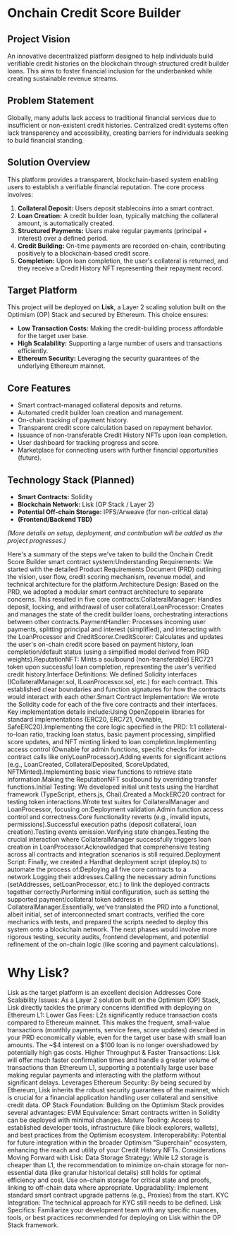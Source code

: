 # Onchain Credit Score Builder

## Project Vision

An innovative decentralized platform designed to help individuals build verifiable credit histories on the blockchain through structured credit builder loans. This aims to foster financial inclusion for the underbanked while creating sustainable revenue streams.

## Problem Statement

Globally, many adults lack access to traditional financial services due to insufficient or non-existent credit histories. Centralized credit systems often lack transparency and accessibility, creating barriers for individuals seeking to build financial standing.

## Solution Overview

This platform provides a transparent, blockchain-based system enabling users to establish a verifiable financial reputation. The core process involves:

1.  **Collateral Deposit:** Users deposit stablecoins into a smart contract.
2.  **Loan Creation:** A credit builder loan, typically matching the collateral amount, is automatically created.
3.  **Structured Payments:** Users make regular payments (principal + interest) over a defined period.
4.  **Credit Building:** On-time payments are recorded on-chain, contributing positively to a blockchain-based credit score.
5.  **Completion:** Upon loan completion, the user's collateral is returned, and they receive a Credit History NFT representing their repayment record.

## Target Platform

This project will be deployed on **Lisk**, a Layer 2 scaling solution built on the Optimism (OP) Stack and secured by Ethereum. This choice ensures:

*   **Low Transaction Costs:** Making the credit-building process affordable for the target user base.
*   **High Scalability:** Supporting a large number of users and transactions efficiently.
*   **Ethereum Security:** Leveraging the security guarantees of the underlying Ethereum mainnet.

## Core Features

*   Smart contract-managed collateral deposits and returns.
*   Automated credit builder loan creation and management.
*   On-chain tracking of payment history.
*   Transparent credit score calculation based on repayment behavior.
*   Issuance of non-transferable Credit History NFTs upon loan completion.
*   User dashboard for tracking progress and score.
*   Marketplace for connecting users with further financial opportunities (future).

## Technology Stack (Planned)

*   **Smart Contracts:** Solidity
*   **Blockchain Network:** Lisk (OP Stack / Layer 2)
*   **Potential Off-chain Storage:** IPFS/Arweave (for non-critical data)
*   **(Frontend/Backend TBD)**

*(More details on setup, deployment, and contribution will be added as the project progresses.)*

Here's a summary of the steps we've taken to build the Onchain Credit Score Builder smart contract system:Understanding Requirements: We started with the detailed Product Requirements Document (PRD) outlining the vision, user flow, credit scoring mechanism, revenue model, and technical architecture for the platform.Architecture Design: Based on the PRD, we adopted a modular smart contract architecture to separate concerns. This resulted in five core contracts:CollateralManager: Handles deposit, locking, and withdrawal of user collateral.LoanProcessor: Creates and manages the state of the credit builder loans, orchestrating interactions between other contracts.PaymentHandler: Processes incoming user payments, splitting principal and interest (simplified), and interacting with the LoanProcessor and CreditScorer.CreditScorer: Calculates and updates the user's on-chain credit score based on payment history, loan completion/default status (using a simplified model derived from PRD weights).ReputationNFT: Mints a soulbound (non-transferable) ERC721 token upon successful loan completion, representing the user's verified credit history.Interface Definitions: We defined Solidity interfaces (ICollateralManager.sol, ILoanProcessor.sol, etc.) for each contract. This established clear boundaries and function signatures for how the contracts would interact with each other.Smart Contract Implementation: We wrote the Solidity code for each of the five core contracts and their interfaces. Key implementation details include:Using OpenZeppelin libraries for standard implementations (ERC20, ERC721, Ownable, SafeERC20).Implementing the core logic specified in the PRD: 1:1 collateral-to-loan ratio, tracking loan status, basic payment processing, simplified score updates, and NFT minting linked to loan completion.Implementing access control (Ownable for admin functions, specific checks for inter-contract calls like onlyLoanProcessor).Adding events for significant actions (e.g., LoanCreated, CollateralDeposited, ScoreUpdated, NFTMinted).Implementing basic view functions to retrieve state information.Making the ReputationNFT soulbound by overriding transfer functions.Initial Testing: We developed initial unit tests using the Hardhat framework (TypeScript, ethers.js, Chai).Created a MockERC20 contract for testing token interactions.Wrote test suites for CollateralManager and LoanProcessor, focusing on:Deployment validation.Admin function access control and correctness.Core functionality reverts (e.g., invalid inputs, permissions).Successful execution paths (deposit collateral, loan creation).Testing events emission.Verifying state changes.Testing the crucial interaction where CollateralManager successfully triggers loan creation in LoanProcessor.Acknowledged that comprehensive testing across all contracts and integration scenarios is still required.Deployment Script: Finally, we created a Hardhat deployment script (deploy.ts) to automate the process of:Deploying all five core contracts to a network.Logging their addresses.Calling the necessary admin functions (setAddresses, setLoanProcessor, etc.) to link the deployed contracts together correctly.Performing initial configuration, such as setting the supported payment/collateral token address in CollateralManager.Essentially, we've translated the PRD into a functional, albeit initial, set of interconnected smart contracts, verified the core mechanics with tests, and prepared the scripts needed to deploy this system onto a blockchain network. The next phases would involve more rigorous testing, security audits, frontend development, and potential refinement of the on-chain logic (like scoring and payment calculations).

# Why Lisk?
Lisk as the target platform is an excellent decision
Addresses Core Scalability Issues: As a Layer 2 solution built on the Optimism (OP) Stack, Lisk directly tackles the primary concerns identified with deploying on Ethereum L1:
Lower Gas Fees: L2s significantly reduce transaction costs compared to Ethereum mainnet. This makes the frequent, small-value transactions (monthly payments, service fees, score updates) described in your PRD economically viable, even for the target user base with small loan amounts. The ~$4 interest on a $100 loan is no longer overshadowed by potentially high gas costs.
Higher Throughput & Faster Transactions: Lisk will offer much faster confirmation times and handle a greater volume of transactions than Ethereum L1, supporting a potentially large user base making regular payments and interacting with the platform without significant delays.
Leverages Ethereum Security: By being secured by Ethereum, Lisk inherits the robust security guarantees of the mainnet, which is crucial for a financial application handling user collateral and sensitive credit data.
OP Stack Foundation: Building on the Optimism Stack provides several advantages:
EVM Equivalence: Smart contracts written in Solidity can be deployed with minimal changes.
Mature Tooling: Access to established developer tools, infrastructure (like block explorers, wallets), and best practices from the Optimism ecosystem.
Interoperability: Potential for future integration within the broader Optimism "Superchain" ecosystem, enhancing the reach and utility of your Credit History NFTs.
Considerations Moving Forward with Lisk:
Data Storage Strategy: While L2 storage is cheaper than L1, the recommendation to minimize on-chain storage for non-essential data (like granular historical details) still holds for optimal efficiency and cost. Use on-chain storage for critical state and proofs, linking to off-chain data where appropriate.
Upgradability: Implement standard smart contract upgrade patterns (e.g., Proxies) from the start.
KYC Integration: The technical approach for KYC still needs to be defined.
Lisk Specifics: Familiarize your development team with any specific nuances, tools, or best practices recommended for deploying on Lisk within the OP Stack framework.
